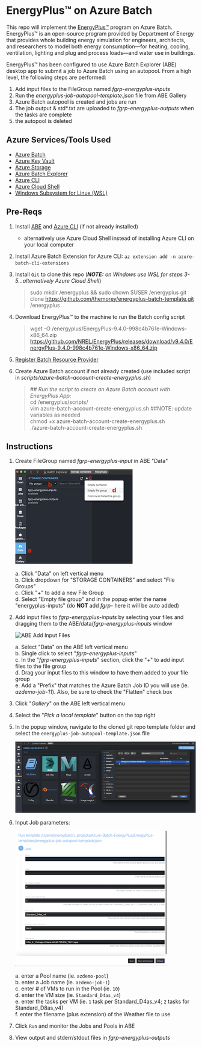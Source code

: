 # EnergyPlus™ on Azure Batch
This repo will implement the [EnergyPlus™](https://energyplus.net/) program on Azure Batch.  EnergyPlus™ is an open-source program provided by Department of Energy that provides whole building energy simulation for engineers, architects, and researchers to model both energy consumption—for heating, cooling, ventilation, lighting and plug and process loads—and water use in buildings. 


EnergyPlus™ has been configured to use Azure Batch Explorer (ABE) desktop app to submit a job to Azure Batch using an autopool.  From a high level, the following steps are performed:


  1. Add input files to the FileGroup named _fgrp-energyplus-inputs_  
  2. Run the _energyplus-job-autopool-template.json_ file from ABE Gallery  
  3. Azure Batch autopool is created and jobs are run 
  5. The job output & std*.txt are uploaded to _fgrp-energyplus-outputs_ when the tasks are complete  
  6. the autopool is deleted  

## Azure Services/Tools Used
  - [Azure Batch](https://docs.microsoft.com/en-us/azure/batch/)
  - [Azure Key Vault](https://docs.microsoft.com/en-us/azure/key-vault/general/)
  - [Azure Storage](https://docs.microsoft.com/en-us/azure/storage/blobs/)
  - [Azure Batch Explorer](https://azure.github.io/BatchExplorer/)
  - [Azure CLI](https://docs.microsoft.com/en-us/cli/azure/)
  - [Azure Cloud Shell](https://docs.microsoft.com/en-us/azure/cloud-shell/overview)
  - [Windows Subsystem for Linux (WSL)](https://docs.microsoft.com/en-us/windows/wsl/install-win10#manual-installation-steps)


## Pre-Reqs
  1. Install [ABE](https://azure.github.io/BatchExplorer/) and [Azure CLI](https://docs.microsoft.com/en-us/cli/azure/install-azure-cli) (if not already installed)
      - alternatively use Azure Cloud Shell instead of installing Azure CLI on your local computer  
  2. Install Azure Batch Extension for Azure CLI:  `az extension add -n azure-batch-cli-extensions`  
  3. Install `Git` to clone this repo (_**NOTE:** on Windows use WSL for steps 3-5...alternatively Azure Cloud Shell_)
      > sudo mkdir /energyplus && sudo chown $USER /energyplus
      > git clone https://github.com/themorey/energyplus-batch-template.git /energyplus
  
  4. Download EnergyPlus™ to the machine to run the Batch config script  
      > wget -O /energyplus/EnergyPlus-9.4.0-998c4b761e-Windows-x86_64.zip https://github.com/NREL/EnergyPlus/releases/download/v9.4.0/EnergyPlus-9.4.0-998c4b761e-Windows-x86_64.zip
  
  5. [Register Batch Resource Provider](https://docs.microsoft.com/en-us/azure/batch/batch-account-create-portal#allow-azure-batch-to-access-the-subscription-one-time-operation)  

  6. Create Azure Batch account if not already created (use included script in _scripts/azure-batch-account-create-energyplus.sh_)  
 
      > \## _Run the script to create an Azure Batch account with EnergyPlus App:_  
      > cd /energyplus/scripts/  
      > vim azure-batch-account-create-energyplus.sh  ##NOTE: update variables as needed  
      > chmod +x azure-batch-account-create-energyplus.sh  
      > ./azure-batch-account-create-energyplus.sh  


## Instructions
  1. Create FileGroup named _fgrp-energyplus-input_ in ABE "Data"  

      ![ABE File Group Create](./images/ABE-data-fgrp.png)  
      
      a.  Click "Data" on left vertical menu  
      b.  Click dropdown for "STORAGE CONTAINERS" and select "File Groups"  
      c.  Click "+" to add a new File Group  
      d.  Select "Empty file group" and in the popup enter the name "energyplus-inputs"  (do **NOT** add _fgrp-_ here it will be auto added)
      
  2.  Add input files to _fgrp-energyplus-inputs_ by selecting your files and dragging them to the ABE/data/_fgrp-energyplus-inputs_ window  
    
      ![ABE Add Input Files](./images/ABE-fgrp-add-files-dir.png)  
      
      a.  Select "Data" on the ABE left vertical menu  
      b.  Single click to select "_fgrp-energyplus-inputs_"  
      c.  In the "_fgrp-energyplus-inputs_" section, click the "_+_" to add input files to the file group  
      d.  Drag your input files to this window to have them added to your file group  
      e.  Add a "Prefix" that matches the Azure Batch Job ID you will use (ie. _azdemo-job-11_).  Also, be sure to check the "Flatten" check box  
      
  3.  Click "_Gallery_" on the ABE left vertical menu  
  4.  Select the "_Pick a local template_" button on the top right  
  5.  In the popup window, navigate to the cloned git repo template folder and select the `energyplus-job-autopool-template.json` file  
  
      ![ABE Template](./images/ABE-gallery-template.png)
      
  6.  Input Job parameters:  

       ![ABE Job popup](./images/ABE-job-popup.png) 
 
       a.  enter a Pool name (ie. `azdemo-pool`)  
       b.  enter a Job name  (ie. `azdemo-job-1`)  
       c.  enter # of VMs to run in the Pool (ie. `10`)  
       d.  enter the VM size (ie. `Standard_D4as_v4`)  
       e.  enter the tasks per VM (ie. `1` task per Standard_D4as_v4; `2` tasks for Standard_D8as_v4)  
       f.  enter the filename (plus extension) of the Weather file to use  
       
  7.  Click `Run` and monitor the Jobs and Pools in ABE  
  8.  View output and stderr/stdout files in _fgrp-energyplus-outputs_
